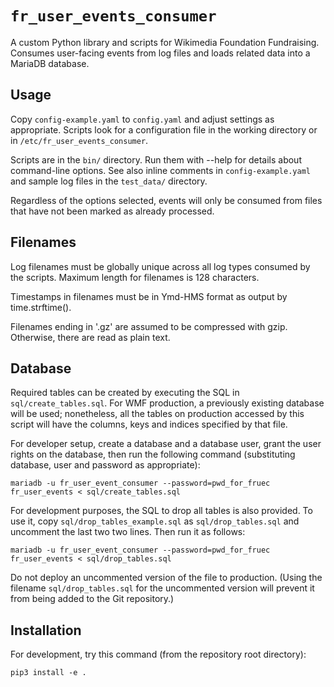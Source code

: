 `fr_user_events_consumer`
===========================

A custom Python library and scripts for Wikimedia Foundation Fundraising. Consumes
user-facing events from log files and loads related data into a MariaDB database.

Usage
-----

Copy `config-example.yaml` to `config.yaml` and adjust settings as appropriate.
Scripts look for a configuration file in the working directory or in
`/etc/fr_user_events_consumer`.

Scripts are in the `bin/` directory. Run them with --help for details about
command-line options. See also inline comments in `config-example.yaml` and
sample log files in the `test_data/` directory.

Regardless of the options selected, events will only be consumed from files that have not
been marked as already processed.

Filenames
----------

Log filenames must be globally unique across all log types consumed by the scripts.
Maximum length for filenames is 128 characters.

Timestamps in filenames must be in Ymd-HMS format as output by time.strftime().

Filenames ending in '.gz' are assumed to be compressed with gzip. Otherwise, there are
read as plain text.

Database
--------

Required tables can be created by executing the SQL in `sql/create_tables.sql`.
For WMF production, a previously existing database will be used; nonetheless, all the tables
on production accessed by this script will have the columns, keys and indices specified by
that file.

For developer setup, create a database and a database user, grant the user rights on
the database, then run the following command (substituting database, user and password
as appropriate):

`mariadb -u fr_user_event_consumer --password=pwd_for_fruec fr_user_events < sql/create_tables.sql`

For development purposes, the SQL to drop all tables is also provided. To use it, copy
`sql/drop_tables_example.sql` as `sql/drop_tables.sql` and uncomment the last two
two lines. Then run it as follows:

`mariadb -u fr_user_event_consumer --password=pwd_for_fruec fr_user_events < sql/drop_tables.sql`

Do not deploy an uncommented version of the file to production. (Using the filename
`sql/drop_tables.sql` for the uncommented version will prevent it from being added
to the Git repository.)

Installation
------------

For development, try this command (from the repository root directory):

`pip3 install -e .`
